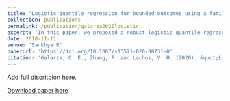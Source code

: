 ```yaml
---
title: "Logistic quantile regression for bounded outcomes using a family of heavy-tailed distributions"
collection: publications
permalink: /publication/galarza2020logistic
excerpt: 'In this paper, we proposed a robust logistic quantile regression (QR) model by using a logit link function along an EM-based algorithm. The QR model was built on a generalized class of skewed distributions. The proposed method was compared with a nonparametric competing alternative.'
date: 2018-11-11
venue: 'Sankhya B'
paperurl: 'https://doi.org/10.1007/s13571-020-00231-0'
citation: 'Galarza, C. E., Zhang, P. and Lachos, V. H. (2020). &quot;Logistic quantile regression for bounded outcomes using a family of heavy-tailed distributions.&quot; <i>Sankhya B</i>, https://doi.org/10.1007/s13571-020-00231-0.'
---
```

Add full discritpion here.

[Download paper here](https://doi.org/10.1007/s13571-020-00231-0)
